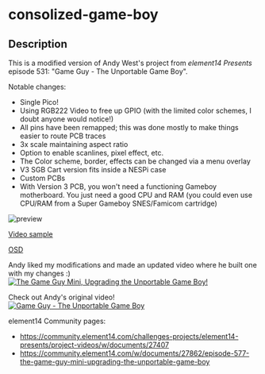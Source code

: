 # consolized-game-boy

## Description
This is a modified version of Andy West's project from *element14 Presents* episode 531: "Game Guy - The Unportable Game Boy".  

Notable changes:
 - Single Pico!
 - Using RGB222 Video to free up GPIO (with the limited color schemes, I doubt anyone would notice!)
 - All pins have been remapped; this was done mostly to make things easier to route PCB traces
 - 3x scale maintaining aspect ratio
 - Option to enable scanlines, pixel effect, etc.
 - The Color scheme, border, effects can be changed via a menu overlay
 - V3 SGB Cart version fits inside a NESPi case
 - Custom PCBs
 - With Version 3 PCB, you won't need a functioning Gameboy motherboard.  You just need a good CPU and RAM (you could even use CPU/RAM from a Super Gameboy SNES/Famicom cartridge)
 

![preview](https://github.com/joeostrander/consolized-game-boy/blob/main/images/preview.png?raw=true)

[Video sample](https://youtu.be/khdu8cWNxHo)

[OSD](https://youtu.be/VJUn-7w2_1k)

Andy liked my modifications and made an updated video where he built one with my changes :)
[![The Game Guy Mini, Upgrading the Unportable Game Boy!](https://i.ytimg.com/vi/gPNHySf-hk0/0.jpg)](https://youtu.be/gPNHySf-hk0)

Check out Andy's original video!  
[![Game Guy - The Unportable Game Boy](https://img.youtube.com/vi/ypGMU5lLjeU/0.jpg)](https://www.youtube.com/watch?v=ypGMU5lLjeU)
 
element14 Community pages:
 - https://community.element14.com/challenges-projects/element14-presents/project-videos/w/documents/27407
 - https://community.element14.com/w/documents/27862/episode-577-the-game-guy-mini-upgrading-the-unportable-game-boy

